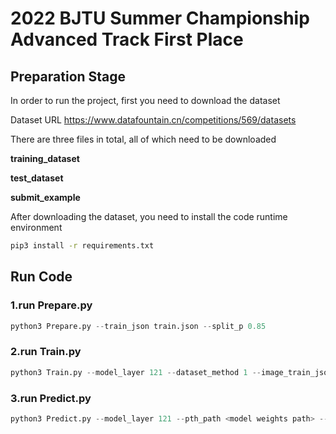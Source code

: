 # 2022 BJTU Summer Championship Advanced Track First Place

## Preparation Stage

In order to run the project, first you need to download the dataset

Dataset URL https://www.datafountain.cn/competitions/569/datasets

There are three files in total, all of which need to be downloaded

**training_dataset**

**test_dataset**

**submit_example**

After downloading the dataset, you need to install the code runtime environment

```cmd
pip3 install -r requirements.txt
```

## Run Code

### 1.run Prepare.py

```python
python3 Prepare.py --train_json train.json --split_p 0.85
```

### 2.run Train.py

```python
python3 Train.py --model_layer 121 --dataset_method 1 --image_train_json train_list.json --image_val_json val_list.json --label_soft True --device cuda --train_batch_size 20 --lr 0.0003 --epochs 50 --standard_acc 0.97
```

### 3.run Predict.py

```python
python3 Predict.py --model_layer 121 --pth_path <model weights path> --image_test_json submit_example.json --device cuda
```
